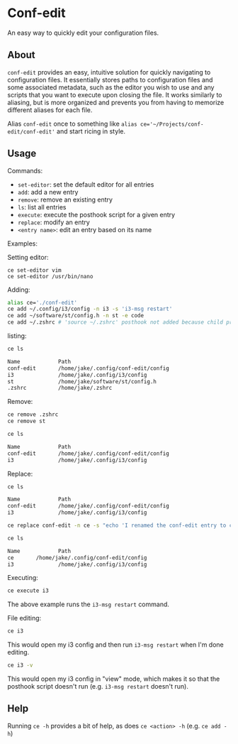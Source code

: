 # Conf-edit

An easy way to quickly edit your configuration files.

## About

`conf-edit` provides an easy, intuitive solution for quickly navigating to configuration files. It essentially stores paths to configuration files and some associated metadata, such as the editor you wish to use and any scripts that you want to execute upon closing the file. It works similarly to aliasing, but is more organized and prevents you from having to memorize different aliases for each file.

Alias `conf-edit` once to something like `alias ce='~/Projects/conf-edit/conf-edit'` and start ricing in style.

## Usage

Commands:

- `set-editor`: set the default editor for all entries
- `add`: add a new entry
- `remove`: remove an existing entry
- `ls`: list all entries
- `execute`: execute the posthook script for a given entry
- `replace`: modify an entry
- `<entry name>`: edit an entry based on its name

Examples:

Setting editor:

```
ce set-editor vim
ce set-editor /usr/bin/nano
```

Adding:

```bash
alias ce='./conf-edit'
ce add ~/.config/i3/config -n i3 -s 'i3-msg restart'
ce add ~/software/st/config.h -n st -e code
ce add ~/.zshrc # 'source ~/.zshrc' posthook not added because child processes can't modify parent shell
```

listing:

```bash
ce ls

Name            Path
conf-edit       /home/jake/.config/conf-edit/config
i3              /home/jake/.config/i3/config
st              /home/jake/software/st/config.h
.zshrc          /home/jake/.zshrc
```

Remove:

```bash
ce remove .zshrc
ce remove st

ce ls

Name            Path
conf-edit       /home/jake/.config/conf-edit/config
i3              /home/jake/.config/i3/config
```

Replace:

```bash
ce ls

Name            Path
conf-edit       /home/jake/.config/conf-edit/config
i3              /home/jake/.config/i3/config

ce replace conf-edit -n ce -s "echo 'I renamed the conf-edit entry to ce and added this hook'"

ce ls

Name            Path
ce       /home/jake/.config/conf-edit/config
i3              /home/jake/.config/i3/config

```

Executing:

```bash
ce execute i3
```

The above example runs the `i3-msg restart` command.

File editing:

```bash
ce i3
```

This would open my i3 config and then run `i3-msg restart` when I'm done editing.

```bash
ce i3 -v
```

This would open my i3 config in "view" mode, which makes it so that the posthook script doesn't run (e.g. `i3-msg restart` doesn't run).

## Help

Running `ce -h` provides a bit of help, as does `ce <action> -h` (e.g. `ce add -h`)
